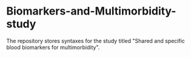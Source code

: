 # Biomarkers-and-Multimorbidity-study

The repository stores syntaxes for the study titled "Shared and specific blood biomarkers for multimorbidity".

